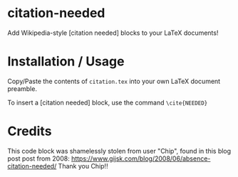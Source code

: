 # citation-needed
Add Wikipedia-style [citation needed] blocks to your LaTeX documents!

# Installation / Usage
Copy/Paste the contents of `citation.tex` into your own LaTeX document preamble.

To insert a [citation needed] block, use the command `\cite{NEEDED}`

# Credits
This code block was shamelessly stolen from user "Chip", found in this blog post post from 2008:
https://www.gijsk.com/blog/2008/06/absence-citation-needed/
Thank you Chip!!
